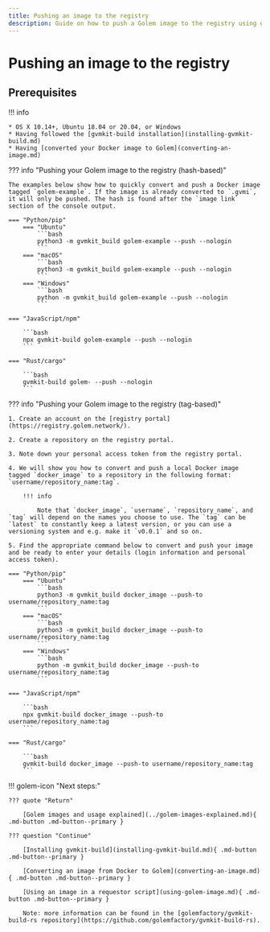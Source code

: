 ```yaml
---
title: Pushing an image to the registry
description: Guide on how to push a Golem image to the registry using gvmkit-build
---
```


# Pushing an image to the registry

## Prerequisites

!!! info

    * OS X 10.14+, Ubuntu 18.04 or 20.04, or Windows
    * Having followed the [gvmkit-build installation](installing-gvmkit-build.md)
    * Having [converted your Docker image to Golem](converting-an-image.md)

??? info "Pushing your Golem image to the registry (hash-based)"

    The examples below show how to quickly convert and push a Docker image tagged `golem-example`. If the image is already converted to `.gvmi`, it will only be pushed. The hash is found after the `image link` section of the console output.

    === "Python/pip"
        === "Ubuntu"
            ```bash
            python3 -m gvmkit_build golem-example --push --nologin
            ```
        === "macOS"
            ```bash
            python3 -m gvmkit_build golem-example --push --nologin
            ```
        === "Windows"
            ```bash
            python -m gvmkit_build golem-example --push --nologin
            ```

    === "JavaScript/npm"

        ```bash
        npx gvmkit-build golem-example --push --nologin
        ```

    === "Rust/cargo"

        ```bash
        gvmkit-build golem- --push --nologin
        ```

??? info "Pushing your Golem image to the registry (tag-based)"

    1. Create an account on the [registry portal](https://registry.golem.network/).

    2. Create a repository on the registry portal.

    3. Note down your personal access token from the registry portal.

    4. We will show you how to convert and push a local Docker image tagged `docker_image` to a repository in the following format: `username/repository_name:tag`.

        !!! info

            Note that `docker_image`, `username`, `repository_name`, and `tag` will depend on the names you choose to use. The `tag` can be `latest` to constantly keep a latest version, or you can use a versioning system and e.g. make it `v0.0.1` and so on.

    5. Find the appropriate command below to convert and push your image and be ready to enter your details (login information and personal access token).

    === "Python/pip"
        === "Ubuntu"
            ```bash
            python3 -m gvmkit_build docker_image --push-to username/repository_name:tag
            ```
        === "macOS"
            ```bash
            python3 -m gvmkit_build docker_image --push-to username/repository_name:tag
            ```
        === "Windows"
            ```bash
            python -m gvmkit_build docker_image --push-to username/repository_name:tag
            ```

    === "JavaScript/npm"

        ```bash
        npx gvmkit-build docker_image --push-to username/repository_name:tag
        ```

    === "Rust/cargo"

        ```bash
        gvmkit-build docker_image --push-to username/repository_name:tag
        ```

!!! golem-icon "Next steps:"

    ??? quote "Return"

        [Golem images and usage explained](../golem-images-explained.md){ .md-button .md-button--primary }

    ??? question "Continue"

        [Installing gvmkit-build](installing-gvmkit-build.md){ .md-button .md-button--primary }

        [Converting an image from Docker to Golem](converting-an-image.md){ .md-button .md-button--primary }

        [Using an image in a requestor script](using-golem-image.md){ .md-button .md-button--primary }

        Note: more information can be found in the [golemfactory/gvmkit-build-rs repository](https://github.com/golemfactory/gvmkit-build-rs).